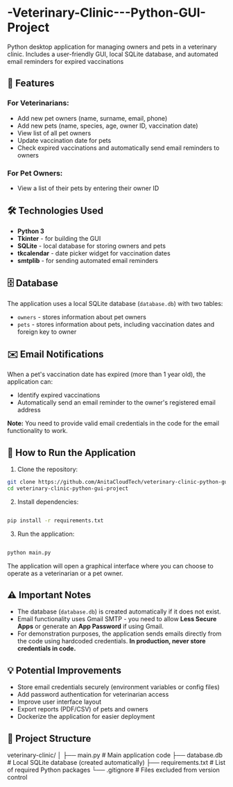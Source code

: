 # -Veterinary-Clinic---Python-GUI-Project
Python desktop application for managing owners and pets in a veterinary clinic. Includes a user-friendly GUI, local SQLite database, and automated email reminders for expired vaccinations

## 🐾 Features

### For Veterinarians:
- Add new pet owners (name, surname, email, phone)
- Add new pets (name, species, age, owner ID, vaccination date)
- View list of all pet owners
- Update vaccination date for pets
- Check expired vaccinations and automatically send email reminders to owners

### For Pet Owners:
- View a list of their pets by entering their owner ID

## 🛠 Technologies Used

- **Python 3**
- **Tkinter** - for building the GUI
- **SQLite** - local database for storing owners and pets
- **tkcalendar** - date picker widget for vaccination dates
- **smtplib** - for sending automated email reminders

## 🗄 Database

The application uses a local SQLite database (`database.db`) with two tables:
- `owners` - stores information about pet owners
- `pets` - stores information about pets, including vaccination dates and foreign key to owner

## ✉️ Email Notifications

When a pet's vaccination date has expired (more than 1 year old), the application can:
- Identify expired vaccinations
- Automatically send an email reminder to the owner's registered email address

**Note:** You need to provide valid email credentials in the code for the email functionality to work.

## 🚀 How to Run the Application

1. Clone the repository:
   
```bash
git clone https://github.com/AnitaCloudTech/veterinary-clinic-python-gui-project.git
cd veterinary-clinic-python-gui-project

```
2. Install dependencies:
   
```bash

pip install -r requirements.txt

```
3. Run the application:

```bash

python main.py

```

The application will open a graphical interface where you can choose to operate as a veterinarian or a pet owner.

## ⚠️ Important Notes

- The database (`database.db`) is created automatically if it does not exist.
- Email functionality uses Gmail SMTP - you need to allow **Less Secure Apps** or generate an **App Password** if using Gmail.
- For demonstration purposes, the application sends emails directly from the code using hardcoded credentials. **In production, never store credentials in code.**

## 💡 Potential Improvements

- Store email credentials securely (environment variables or config files)
- Add password authentication for veterinarian access
- Improve user interface layout
- Export reports (PDF/CSV) of pets and owners
- Dockerize the application for easier deployment

## 📁 Project Structure

veterinary-clinic/
│
├── main.py # Main application code
├── database.db # Local SQLite database (created automatically)
├── requirements.txt # List of required Python packages
└── .gitignore # Files excluded from version control


